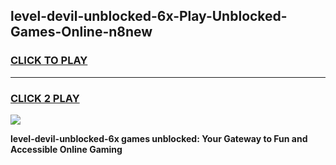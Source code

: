 
## level-devil-unblocked-6x-Play-Unblocked-Games-Online-n8new
<h3>
<a href="https://premium76.site?title=level-devil-unblocked-6x&ref=25A">CLICK TO PLAY</a></h3>
<hr>

<h3>
<a href="https://premium76.site?title=level-devil-unblocked-6x&ref=25A">CLICK 2 PLAY</a>
  
</h3>

<a href="https://premium76.site?title=level-devil-unblocked-6x&ref=25A"><img src="https://clearcache.store/games.png"></a>


**level-devil-unblocked-6x games unblocked: Your Gateway to Fun and Accessible Online Gaming**
